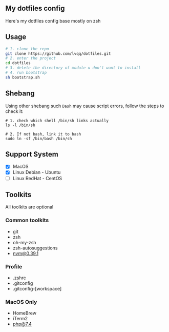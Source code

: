 ## My dotfiles config
Here's my dotfiles config base mostly on zsh

## Usage
```bash
# 1. clone the repo
git clone https://github.com/lvqq/dotfiles.git
# 2. enter the project
cd dotfiles
# 3. delete the directory of module u don't want to install
# 4. run bootstrap
sh bootstrap.sh
```

## Shebang
Using other shebang such `Dash` may cause script errors, follow the steps to check it:
```
# 1. check which shell /bin/sh links actually
ls -l /bin/sh

# 2. If not bash, link it to bash
sudo ln -sf /bin/bash /bin/sh
```

## Support System
- [x] MacOS
- [x] Linux Debian - Ubuntu
- [ ] Linux RedHat - CentOS

## Toolkits
All toolkits are optional

### Common toolkits
- git
- zsh
- oh-my-zsh
- zsh-autosuggestions
- nvm@0.39.1

### Profile
- .zshrc
- .gitconfig
- .gitconfig-[workspace]

### MacOS Only
- HomeBrew
- iTerm2
- php@7.4
